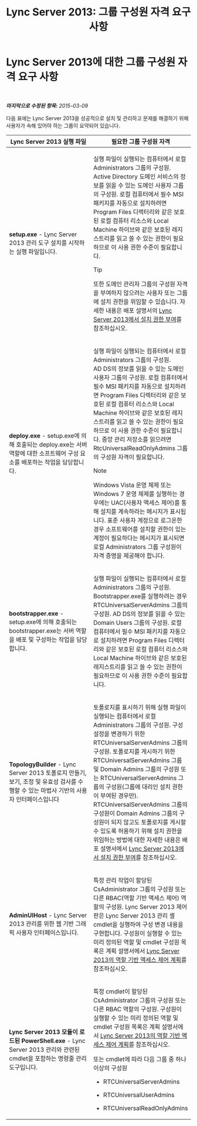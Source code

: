 ﻿---
title: 'Lync Server 2013: 그룹 구성원 자격 요구 사항'
TOCTitle: 그룹 구성원 자격 요구 사항
ms:assetid: 01876843-8717-4e72-baf5-866ac8cceee6
ms:mtpsurl: https://technet.microsoft.com/ko-kr/library/JJ204623(v=OCS.15)
ms:contentKeyID: 49302614
ms.date: 08/10/2015
mtps_version: v=OCS.15
ms.translationtype: HT
---

# Lync Server 2013에 대한 그룹 구성원 자격 요구 사항

 

_**마지막으로 수정된 항목:** 2015-03-09_

다음 표에는 Lync Server 2013을 성공적으로 설치 및 관리하고 문제를 해결하기 위해 사용자가 속해 있어야 하는 그룹이 요약되어 있습니다.


<table>
<colgroup>
<col style="width: 50%" />
<col style="width: 50%" />
</colgroup>
<thead>
<tr class="header">
<th>Lync Server 2013 실행 파일</th>
<th>필요한 그룹 구성원 자격</th>
</tr>
</thead>
<tbody>
<tr class="odd">
<td><p><strong>setup.exe</strong> - Lync Server 2013 관리 도구 설치를 시작하는 실행 파일입니다.</p></td>
<td><p>실행 파일이 실행되는 컴퓨터에서 로컬 Administrators 그룹의 구성원. Active Directory 도메인 서비스의 정보를 읽을 수 있는 도메인 사용자 그룹의 구성원. 로컬 컴퓨터에서 필수 MSI 패키지를 자동으로 설치하려면 Program Files 디렉터리와 같은 보호된 로컬 컴퓨터 리소스와 Local Machine 하이브와 같은 보호된 레지스트리를 읽고 쓸 수 있는 권한이 필요하므로 이 사용 권한 수준이 필요합니다.</p>


> [!TIP]
> 또한 도메인 관리자 그룹의 구성원 자격을 부여하지 않으려는 사용자 또는 그룹에 설치 권한을 위임할 수 있습니다. 자세한 내용은 배포 설명서의 <A href="lync-server-2013-granting-setup-permissions.md">Lync Server 2013에서 설치 권한 부여</A>를 참조하십시오.


</td>
</tr>
<tr class="even">
<td><p><strong>deploy.exe</strong> - setup.exe에 의해 호출되는 deploy.exe는 서버 역할에 대한 소프트웨어 구성 요소를 배포하는 작업을 담당합니다.</p></td>
<td><p>실행 파일이 실행되는 컴퓨터에서 로컬 Administrators 그룹의 구성원. AD DS의 정보를 읽을 수 있는 도메인 사용자 그룹의 구성원. 로컬 컴퓨터에서 필수 MSI 패키지를 자동으로 설치하려면 Program Files 디렉터리와 같은 보호된 로컬 컴퓨터 리소스와 Local Machine 하이브와 같은 보호된 레지스트리를 읽고 쓸 수 있는 권한이 필요하므로 이 사용 권한 수준이 필요합니다. 중앙 관리 저장소를 읽으려면 RtcUniversalReadOnlyAdmins 그룹의 구성원 자격이 필요합니다.</p>


> [!NOTE]
> Windows Vista 운영 체제 또는 Windows 7 운영 체제를 실행하는 경우에는 UAC(사용자 액세스 제어)를 통해 설치를 계속하라는 메시지가 표시됩니다. 표준 사용자 계정으로 로그온한 경우 소프트웨어를 설치할 권한이 있는 계정이 필요하다는 메시지가 표시되면 로컬 Administrators 그룹 구성원이 자격 증명을 제공해야 합니다.


</td>
</tr>
<tr class="odd">
<td><p><strong>bootstrapper.exe</strong> - setup.exe에 의해 호출되는 bootstrapper.exe는 서버 역할을 배포 및 구성하는 작업을 담당합니다.</p></td>
<td><p>실행 파일이 실행되는 컴퓨터에서 로컬 Administrators 그룹의 구성원. Bootstrapper.exe를 실행하려는 경우 RTCUniversalServerAdmins 그룹의 구성원. AD DS의 정보를 읽을 수 있는 Domain Users 그룹의 구성원. 로컬 컴퓨터에서 필수 MSI 패키지를 자동으로 설치하려면 Program Files 디렉터리와 같은 보호된 로컬 컴퓨터 리소스와 Local Machine 하이브와 같은 보호된 레지스트리를 읽고 쓸 수 있는 권한이 필요하므로 이 사용 권한 수준이 필요합니다.</p></td>
</tr>
<tr class="even">
<td><p><strong>TopologyBuilder</strong> - Lync Server 2013 토폴로지 만들기, 보기, 조정 및 유효성 검사를 수행할 수 있는 마법사 기반의 사용자 인터페이스입니다</p></td>
<td><p>토폴로지를 표시하기 위해 실행 파일이 실행되는 컴퓨터에서 로컬 Administrators 그룹의 구성원. 구성 설정을 변경하기 위한 RTCUniversalServerAdmins 그룹의 구성원. 토폴로지를 게시하기 위한 RTCUniversalServerAdmins 그룹 및 Domain Admins 그룹의 구성원 또는 RTCUniversalServerAdmins 그룹의 구성원(그룹에 대리인 설치 권한이 부여된 경우만). RTCUniversalServerAdmins 그룹의 구성원이 Domain Admins 그룹의 구성원이 되지 않고도 토폴로지를 게시할 수 있도록 허용하기 위해 설치 권한을 위임하는 방법에 대한 자세한 내용은 배포 설명서에서 <a href="lync-server-2013-granting-setup-permissions.md">Lync Server 2013에서 설치 권한 부여</a>를 참조하십시오.</p></td>
</tr>
<tr class="odd">
<td><p><strong>AdminUIHost</strong> - Lync Server 2013 관리를 위한 웹 기반 그래픽 사용자 인터페이스입니다.</p></td>
<td><p>특정 관리 작업이 할당된 CsAdministrator 그룹의 구성원 또는 다른 RBAC(역할 기반 액세스 제어) 역할의 구성원. Lync Server 2013 제어판은 Lync Server 2013 관리 셸 cmdlet을 실행하여 구성 변경 내용을 구현합니다. 구성원이 실행할 수 있는 미리 정의된 역할 및 cmdlet 구성원 목록은 계획 설명서에서 <a href="lync-server-2013-planning-for-role-based-access-control.md">Lync Server 2013의 역할 기반 액세스 제어 계획</a>를 참조하십시오.</p></td>
</tr>
<tr class="even">
<td><p><strong>Lync Server 2013 모듈이 로드된 PowerShell.exe</strong> - Lync Server 2013 관리와 관련된 cmdlet을 포함하는 명령줄 관리 도구입니다.</p></td>
<td><p>특정 cmdlet이 할당된 CsAdministrator 그룹의 구성원 또는 다른 RBAC 역할의 구성원. 구성원이 실행할 수 있는 미리 정의된 역할 및 cmdlet 구성원 목록은 계획 설명서에서 <a href="lync-server-2013-planning-for-role-based-access-control.md">Lync Server 2013의 역할 기반 액세스 제어 계획</a>를 참조하십시오.</p>
<p>또는 cmdlet에 따라 다음 그룹 중 하나 이상의 구성원</p>
<ul>
<li><p>RTCUniversalServerAdmins</p></li>
<li><p>RTCUniversalUserAdmins</p></li>
<li><p>RTCUniversalReadOnlyAdmins</p></li>
</ul></td>
</tr>
</tbody>
</table>

